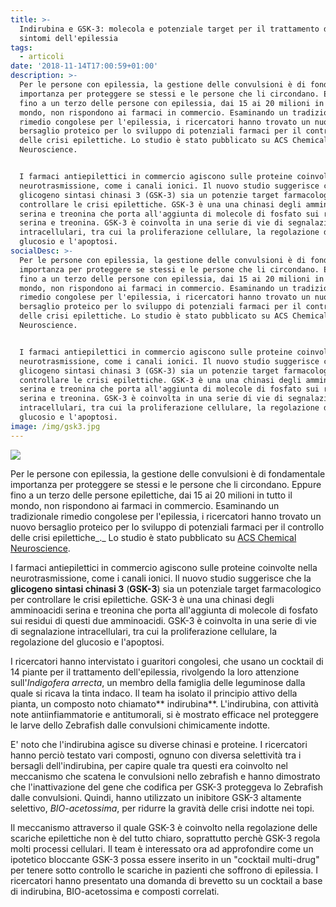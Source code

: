 ```yaml
---
title: >-
  Indirubina e GSK-3: molecola e potenziale target per il trattamento dei
  sintomi dell'epilessia
tags:
  - articoli
date: '2018-11-14T17:00:59+01:00'
description: >-
  Per le persone con epilessia, la gestione delle convulsioni è di fondamentale
  importanza per proteggere se stessi e le persone che li circondano. Eppure
  fino a un terzo delle persone con epilessia, dai 15 ai 20 milioni in tutto il
  mondo, non rispondono ai farmaci in commercio. Esaminando un tradizionale
  rimedio congolese per l'epilessia, i ricercatori hanno trovato un nuovo
  bersaglio proteico per lo sviluppo di potenziali farmaci per il controllo
  delle crisi epilettiche. Lo studio è stato pubblicato su ACS Chemical
  Neuroscience.


  I farmaci antiepilettici in commercio agiscono sulle proteine coinvolte nella
  neurotrasmissione, come i canali ionici. Il nuovo studio suggerisce che la
  glicogeno sintasi chinasi 3 (GSK-3) sia un potenzie target farmacologico per
  controllare le crisi epilettiche. GSK-3 è una una chinasi degli amminoacidi
  serina e treonina che porta all'aggiunta di molecole di fosfato sui residui di
  serina e treonina. GSK-3 è coinvolta in una serie di vie di segnalazione
  intracellulari, tra cui la proliferazione cellulare, la regolazione del
  glucosio e l'apoptosi.
socialDesc: >-
  Per le persone con epilessia, la gestione delle convulsioni è di fondamentale
  importanza per proteggere se stessi e le persone che li circondano. Eppure
  fino a un terzo delle persone con epilessia, dai 15 ai 20 milioni in tutto il
  mondo, non rispondono ai farmaci in commercio. Esaminando un tradizionale
  rimedio congolese per l'epilessia, i ricercatori hanno trovato un nuovo
  bersaglio proteico per lo sviluppo di potenziali farmaci per il controllo
  delle crisi epilettiche. Lo studio è stato pubblicato su ACS Chemical
  Neuroscience.


  I farmaci antiepilettici in commercio agiscono sulle proteine coinvolte nella
  neurotrasmissione, come i canali ionici. Il nuovo studio suggerisce che la
  glicogeno sintasi chinasi 3 (GSK-3) sia un potenzie target farmacologico per
  controllare le crisi epilettiche. GSK-3 è una una chinasi degli amminoacidi
  serina e treonina che porta all'aggiunta di molecole di fosfato sui residui di
  serina e treonina. GSK-3 è coinvolta in una serie di vie di segnalazione
  intracellulari, tra cui la proliferazione cellulare, la regolazione del
  glucosio e l'apoptosi.
image: /img/gsk3.jpg
---
```

![](/img/gsk3.jpg)

Per le persone con epilessia, la gestione delle convulsioni è di fondamentale importanza per proteggere se stessi e le persone che li circondano. Eppure fino a un terzo delle persone epilettiche, dai 15 ai 20 milioni in tutto il mondo, non rispondono ai farmaci in commercio. Esaminando un tradizionale rimedio congolese per l'epilessia, i ricercatori hanno trovato un nuovo bersaglio proteico per lo sviluppo di potenziali farmaci per il controllo delle crisi epilettiche_._ Lo studio è stato pubblicato su [ACS Chemical Neuroscience](https://pubs.acs.org/doi/10.1021/acschemneuro.8b00281).

I farmaci antiepilettici in commercio agiscono sulle proteine coinvolte nella neurotrasmissione, come i canali ionici. Il nuovo studio suggerisce che la **glicogeno sintasi chinasi 3** (**GSK-3**) sia un potenziale target farmacologico per controllare le crisi epilettiche. GSK-3 è una una chinasi degli amminoacidi serina e treonina che porta all'aggiunta di molecole di fosfato sui residui di questi due amminoacidi. GSK-3 è coinvolta in una serie di vie di segnalazione intracellulari, tra cui la proliferazione cellulare, la regolazione del glucosio e l'apoptosi.

I ricercatori hanno intervistato i guaritori congolesi, che usano un cocktail di 14 piante per il trattamento dell'epilessia, rivolgendo la loro attenzione sull'_Indigofera arrecta_, un membro della famiglia delle leguminose dalla quale si ricava la tinta indaco. Il team ha isolato il principio attivo della pianta, un composto noto chiamato** indirubina**. L'indirubina, con attività note antiinfiammatorie e antitumorali, si è mostrato efficace nel proteggere le larve dello Zebrafish dalle convulsioni chimicamente indotte.

E' noto che l'indirubina agisce su diverse chinasi e proteine. I ricercatori hanno perciò testato vari composti, ognuno con diversa selettività tra i bersagli dell'indirubina, per capire quale tra questi era coinvolto nel meccanismo che scatena le convulsioni nello zebrafish e hanno dimostrato che l'inattivazione del gene che codifica per GSK-3 proteggeva lo Zebrafish dalle convulsioni. Quindi, hanno utilizzato un inibitore GSK-3 altamente selettivo, _BIO-acetossima_, per ridurre la gravità delle crisi indotte nei topi.

Il meccanismo attraverso il quale GSK-3 è coinvolto nella regolazione delle scariche epilettiche non è del tutto chiaro, soprattutto perchè GSK-3 regola molti processi cellulari. Il team è interessato ora ad approfondire come un ipotetico bloccante GSK-3 possa essere inserito in un "cocktail multi-drug" per tenere sotto controllo le scariche in pazienti che soffrono di epilessia. I ricercatori hanno presentato una domanda di brevetto su un cocktail a base di indirubina, BIO-acetossima e composti correlati.

